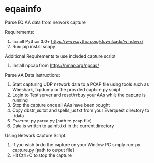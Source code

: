 # eqaainfo
Parse EQ AA data from network capture

Requirements:
1. Install Python 3.6+ https://www.python.org/downloads/windows/
2. Run: pip install scapy

Additional Requirements to use included capture script
1. Install npcap from https://nmap.org/npcap/

Parse AA Data Instructions:
1. Start capturing UDP network data to a PCAP file using tools such as Wireshark, tcpdump or the provided capture.py script
2. Login to Test server and reset/rebuy your AAs while the capture is running
3. Stop the capture once all AAs have been bought
4. Copy dbstr_us.txt and spells_us.txt from your Everquest directory to ./data
5. Execute: py parse.py [path to pcap file]
6. Data is written to aainfo.txt in the current directory

Using Network Capture Script:
1. If you wish to do the capture on your Window PC simply run: py capture.py [path to output file]
2. Hit Ctrl+C to stop the capture

